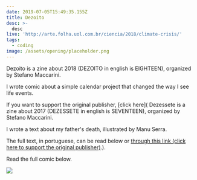```yaml
---
date: 2019-07-05T15:49:35.155Z
title: Dezoito
desc: >-
  desc
live: 'http://arte.folha.uol.com.br/ciencia/2018/climate-crisis/'
tags:
  - coding
image: /assets/opening/placeholder.png
---
```



Dezoito is a zine about 2018 (DEZOITO in english is EIGHTEEN), organized by Stefano Maccarini.

I wrote comic about a simple calendar project that changed the way I see life events.

If you want to support the original publisher, [click here](
Dezessete is a zine about 2017 (DEZESSETE in english is SEVENTEEN), organized by Stefano Maccarini.

I wrote a text about my father's death, illustrated by Manu Serra.

The full text, in portuguese, can be read below or [through this link (click here to support the original publisher)](https://medium.com/dezessete/atr%C3%A1s-do-volante-bfb93c41b891).).

Read the full comic below.

![](/dezoito-comic.jpeg)